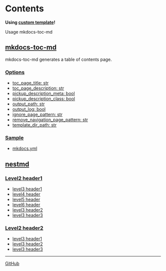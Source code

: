 <!-- ====================== TOC ====================== -->
<!-- Generated by mkdocs-toc-md plugin -->
<!-- ================================================= -->



# Contents

**Using [custom template](https://github.com/try0/mkdocs-toc-md/blob/main/sample/custom_template/toc.md.j2)!**  

Usage mkdocs-toc-md
## [mkdocs-toc-md](mkdocs-toc-md.md#mkdocs-toc-md)

mkdocs-toc-md generates a table of contents page.

### [Options](mkdocs-toc-md.md#options)
* [toc_page_title: str](mkdocs-toc-md.md#toc_page_title-str)
* [toc_page_description: str](mkdocs-toc-md.md#toc_page_description-str)
* [pickup_description_meta: bool](mkdocs-toc-md.md#pickup_description_meta-bool)
* [pickup_description_class: bool](mkdocs-toc-md.md#pickup_description_class-bool)
* [output_path: str](mkdocs-toc-md.md#output_path-str)
* [output_log: bool](mkdocs-toc-md.md#output_log-bool)
* [ignore_page_pattern: str](mkdocs-toc-md.md#ignore_page_pattern-str)
* [remove_navigation_page_pattern: str](mkdocs-toc-md.md#remove_navigation_page_pattern-str)
* [template_dir_path: str](mkdocs-toc-md.md#template_dir_path-str)
### [Sample](mkdocs-toc-md.md#sample)
* [mkdocs.yml](mkdocs-toc-md.md#mkdocsyml)
## [nestmd](nestfolder\nest.md#nestmd)
### [Level2 header1](nestfolder\nest.md#level2-header1)
* [level3 header1](nestfolder\nest.md#level3-header1)
* [level4 header](nestfolder\nest.md#level4-header)
* [level5 header](nestfolder\nest.md#level5-header)
* [level6 header](nestfolder\nest.md#level6-header)
* [level3 header2](nestfolder\nest.md#level3-header2)
* [level3 header3](nestfolder\nest.md#level3-header3)
### [Level2 header2](nestfolder\nest.md#level2-header2)
* [level3 header1](nestfolder\nest.md#level3-header1_1)
* [level3 header2](nestfolder\nest.md#level3-header2_1)
* [level3 header3](nestfolder\nest.md#level3-header3_1)


---

[GitHub](https://github.com/try0/mkdocs-toc-md)